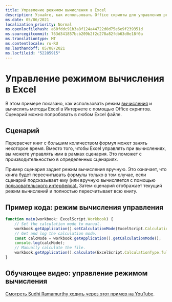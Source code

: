 ```yaml
---
title: Управление режимом вычисления в Excel
description: Узнайте, как использовать Office скрипты для управления режимом вычисления в Excel в Интернете.
ms.date: 05/06/2021
localization_priority: Normal
ms.openlocfilehash: a60fddc91b3a8f124a44722d0d75e6e9f239351d
ms.sourcegitcommit: 763d341857bcb209b2f2c278a82fdb63d0e18f0a
ms.translationtype: MT
ms.contentlocale: ru-RU
ms.lasthandoff: 05/08/2021
ms.locfileid: "52285915"
---
```

# <a name="manage-calculation-mode-in-excel"></a>Управление режимом вычисления в Excel

В этом примере показано, как использовать режим [вычисления](/javascript/api/office-scripts/excelscript/excelscript.calculationmode) и вычислять методы Excel в Интернете с помощью Office скриптов. Сценарий можно попробовать в любом Excel файле.

## <a name="scenario"></a>Сценарий

Перерасчет книг с большим количеством формул может занять некоторое время. Вместо того, чтобы Excel управлять при вычислениях, вы можете управлять ими в рамках сценария. Это поможет с производительностью в определенных сценариях.

Пример сценария задает режим вычисления вручную. Это означает, что книга будет пересчитывать формулы только в том случае, если сценарий подсказывает ему (или вручную вычисляется с помощью [пользовательского интерфейса).](https://support.microsoft.com/office/change-formula-recalculation-iteration-or-precision-in-excel-73fc7dac-91cf-4d36-86e8-67124f6bcce4) Затем сценарий отображает текущий режим вычислений и полностью пересчитывает всю книгу.

## <a name="sample-code-control-calculation-mode"></a>Пример кода: режим вычисления управления

```TypeScript
function main(workbook: ExcelScript.Workbook) {
    // Set the calculation mode to manual.
    workbook.getApplication().setCalculationMode(ExcelScript.CalculationMode.manual);
    // Get and log the calculation mode.
    const calcMode = workbook.getApplication().getCalculationMode();    
    console.log(calcMode);
    // Manually calculate the file.
    workbook.getApplication().calculate(ExcelScript.CalculationType.full);
}
```

## <a name="training-video-manage-calculation-mode"></a>Обучающее видео: управление режимом вычисления

[Смотреть Sudhi Ramamurthy ходить через этот пример на YouTube](https://youtu.be/iw6O8QH01CI).
